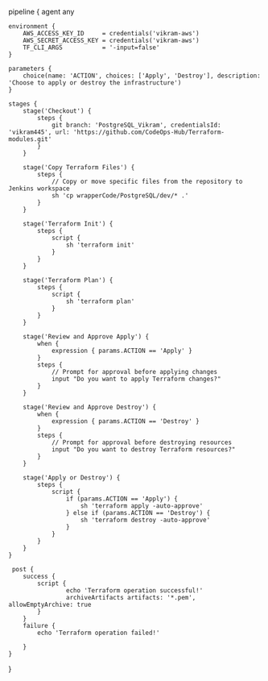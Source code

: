 pipeline {
    agent any
    
    environment {
        AWS_ACCESS_KEY_ID     = credentials('vikram-aws')
        AWS_SECRET_ACCESS_KEY = credentials('vikram-aws')
        TF_CLI_ARGS           = '-input=false'
    }
    
    parameters {
        choice(name: 'ACTION', choices: ['Apply', 'Destroy'], description: 'Choose to apply or destroy the infrastructure')
    }
    
    stages {
        stage('Checkout') {
            steps {
                git branch: 'PostgreSQL_Vikram', credentialsId: 'vikram445', url: 'https://github.com/CodeOps-Hub/Terraform-modules.git'
            }
        }
        
        stage('Copy Terraform Files') {
            steps {
                // Copy or move specific files from the repository to Jenkins workspace
                sh 'cp wrapperCode/PostgreSQL/dev/* .'
            }
        }
        
        stage('Terraform Init') {
            steps {
                script {
                    sh 'terraform init'
                }
            }
        }
        
        stage('Terraform Plan') {
            steps {
                script {
                    sh 'terraform plan'
                }
            }
        }
        
        stage('Review and Approve Apply') {
            when {
                expression { params.ACTION == 'Apply' }
            }
            steps {
                // Prompt for approval before applying changes
                input "Do you want to apply Terraform changes?"
            }
        }
        
        stage('Review and Approve Destroy') {
            when {
                expression { params.ACTION == 'Destroy' }
            }
            steps {
                // Prompt for approval before destroying resources
                input "Do you want to destroy Terraform resources?"
            }
        }
        
        stage('Apply or Destroy') {
            steps {
                script {
                    if (params.ACTION == 'Apply') {
                        sh 'terraform apply -auto-approve'
                    } else if (params.ACTION == 'Destroy') {
                        sh 'terraform destroy -auto-approve'
                    }
                }
            }
        }
    }
    
     post {
        success {
            script {
                    echo 'Terraform operation successful!'
                    archiveArtifacts artifacts: '*.pem', allowEmptyArchive: true
            }
        }
        failure {
            echo 'Terraform operation failed!'
            
        }
    }
}
